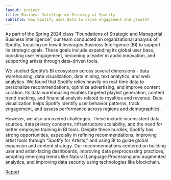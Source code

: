 ```yaml
---
layout: project
title: Business Intelligence Strategy at Spotify
subtitle: How Spotify uses data to drive engagement and growth?
---
```

As part of the Spring 2024 class “Foundations of Strategic and Managerial Business Intelligence”, our team conducted an organizational analysis of Spotify, focusing on how it leverages Business Intelligence (BI) to support its strategic goals. These goals include expanding its global user base, boosting user engagement, becoming a leader in audio innovation, and supporting artists through data-driven tools.

We studied Spotify’s BI ecosystem across several dimensions - data warehousing, data visualization, data mining, text analytics, and web analytics. We found that Spotify relies heavily on real-time data to personalize recommendations, optimize advertising, and improve content curation. Its data warehousing enables targeted playlist generation, content trend tracking, and financial analysis related to royalties and revenue. Data visualization helps Spotify identify user behavior patterns, track engagement, and assess performance across regions and demographics.

However, we also uncovered challenges. These include inconsistent data sources, data privacy concerns, infrastructure scalability, and the need for better employee training in BI tools. Despite these hurdles, Spotify has strong opportunities, especially in refining recommendations, improving artist tools through “Spotify for Artists,” and using BI to guide global expansion and content strategy. Our recommendations centered on building user and artist-facing dashboards, improving data preprocessing practices, adopting emerging trends like Natural Language Processing and augmented analytics, and improving data security using technologies like blockchain. 

<a href="/assets/projects/org_analysis/Spotify_576B Team Analysis Presentation-1.pdf" target="_blank" class="button">Report</a>
